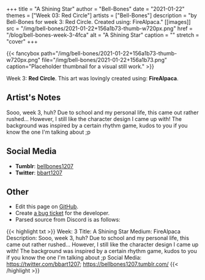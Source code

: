 +++
title =       "A Shining Star"
author =      "Bell-Bones"
date =        "2021-01-22"
themes =      ["Week 03: Red Circle"]
artists =     ["Bell-Bones"]
description = "by Bell-Bones for week 3: Red Circle. Created using: FireAlpaca."
[[images]]
      src = "/img/bell-bones/2021-01-22+156a1b73-thumb-w720px.png"
      href = "/blog/bell-bones-week-3-4fca"
      alt = "A Shining Star"
      caption = ""
      stretch = "cover"
+++

{{< fancybox path="/img/bell-bones/2021-01-22+156a1b73-thumb-w720px.png" file="/img/bell-bones/2021-01-22+156a1b73.png" caption="Placeholder thumbnail for a visual still work." >}}


Week 3: **Red Circle**. This art was lovingly created using: **FireAlpaca**.

## Artist's Notes

Sooo, week 3, huh? Due to school and my personal life, this came out rather rushed... However, I still like the character design I came up with! The background was inspired by a certain rhythm game, kudos to you if you know the one I'm talking about ;p

## Social Media

- **Tumblr**: <a href='https://bellbones1207.tumblr.com' target='_blank'>bellbones1207</a>
- **Twitter**: <a href='https://twitter.com/bbart1207' target='_blank'>bbart1207</a>

## Other

- Edit this page on [GitHub](https://github.com/teaminkling/web-refresh/edit/main/content/blog/bell-bones-week-3-4fca.md).
- Create [a bug ticket](https://github.com/teaminkling/web-refresh/issues/new?assignees=&labels=bug&template=problem-report.md&title=) for the developer.
- Parsed source from Discord is as follows:

{{< highlight txt >}}
Week: 3
Title: A Shining Star
Medium: FireAlpaca
Description: Sooo, week 3, huh? Due to school and my personal life, this came out rather rushed... However, I still like the character design I came up with! The background was inspired by a certain rhythm game, kudos to you if you know the one I'm talking about ;p
Social Media: https://twitter.com/bbart1207; https://bellbones1207.tumblr.com/
{{< /highlight >}}